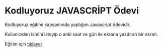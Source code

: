 # Kodluyoruz JAVASCRİPT Ödevi

Kodluyoruz eğitimi kapsamında yaptığım Javascript ödevidir.

Kullanıcıdan ismini isteyip o anki saat ve gün ile ekrana yazdıran bir ekran.

Eğitim için [tıklayın](https://academy.patika.dev/courses/javascript)